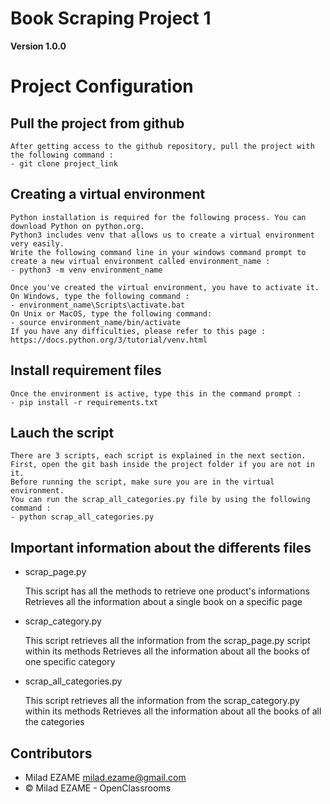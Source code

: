 # Book Scraping Project 1 

**Version 1.0.0**


# Project Configuration

## Pull the project from github 
	
	After getting access to the github repository, pull the project with the following command :
	- git clone project_link

## Creating a virtual environment

	Python installation is required for the following process. You can download Python on python.org.
	Python3 includes venv that allows us to create a virtual environment very easily.
	Write the following command line in your windows command prompt to create a new virtual environment called environment_name :
	- python3 -m venv environment_name
	
	Once you've created the virtual environment, you have to activate it.
	On Windows, type the following command :
	- environment_name\Scripts\activate.bat
	On Unix or MacOS, type the following command:
	- source environment_name/bin/activate
	If you have any difficulties, please refer to this page : https://docs.python.org/3/tutorial/venv.html
	
## Install requirement files

	Once the environment is active, type this in the command prompt : 
	- pip install -r requirements.txt	

## Lauch the script 
	
	There are 3 scripts, each script is explained in the next section. 
	First, open the git bash inside the project folder if you are not in it.
	Before running the script, make sure you are in the virtual environment.
	You can run the scrap_all_categories.py file by using the following command :
	- python scrap_all_categories.py	

## Important information about the differents files 

- scrap_page.py
	
	This script has all the methods to retrieve one product's informations  
	Retrieves all the information about a single book on a specific page

- scrap_category.py
	
	This script retrieves all the information from the scrap_page.py script within its methods 
	Retrieves all the information about all the books of one specific category

- scrap_all_categories.py
	
	This script retrieves all the information from the scrap_category.py within its methods
	Retrieves all the information about all the books of all the categories

## Contributors 

- Milad EZAME <milad.ezame@gmail.com>
- © Milad EZAME - OpenClassrooms 
